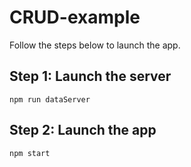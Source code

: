# CRUD-example

Follow the steps below to launch the app.

## Step 1: Launch the server

``` 
npm run dataServer
```

## Step 2: Launch the app

``` 
npm start
```
